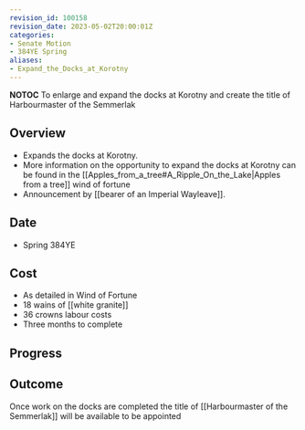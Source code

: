 ```yaml
---
revision_id: 100158
revision_date: 2023-05-02T20:00:01Z
categories:
- Senate Motion
- 384YE Spring
aliases:
- Expand_the_Docks_at_Korotny
---
```



__NOTOC__
To enlarge and expand the docks at Korotny and create the title of Harbourmaster of the Semmerlak
## Overview
* Expands the docks at Korotny.
* More information on the opportunity to expand the docks at Korotny can be found in the [[Apples_from_a_tree#A_Ripple_On_the_Lake|Apples from a tree]] wind of fortune
* Announcement by [[bearer of an Imperial Wayleave]].
## Date
* Spring 384YE
## Cost
* As detailed in Wind of Fortune
* 18 wains of [[white granite]]
* 36 crowns labour costs
* Three months to complete
## Progress

## Outcome
Once work on the docks are completed the title of [[Harbourmaster of the Semmerlak]] will be available to be appointed